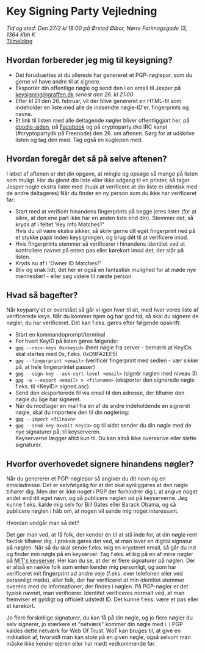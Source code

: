# Key Signing Party Vejledning
*Tid og sted: Den 27/2 kl 18:00 på Ørsted Ølbar, Nørre Farimagsgade 13, 1364 Kbh K*  
[Tilmelding](http://doodle.com/ckh8btspqz8mxgrs)

## Hvordan forbereder jeg mig til keysigning?

* Det forudsættes at du allerede har genereret et PGP-nøglepar, som du gerne vil have andre til at signere.
* Eksportér din offentlige nøgle og send den i en email til Jesper på keysigning@graffen.dk *senest den 26. kl 21:00*
* Efter kl 21 den 26. februar, vil der blive genereret en HTML-fil som indeholder en liste med alle de indsendte nøgle-ID'er, fingerprints og navne.
* Et link til listen med alle deltagende nøgler bliver offentliggjort her, på [doodle-siden](http://doodle.com/ckh8btspqz8mxgrs), på [Facebook](https://www.facebook.com/events/857599447611478/) og på cryptoparty.dks IRC kanal (#cryptopartydk på Freenode) den 26. om aftenen. Sørg for at udskrive listen og tag den med. Tag også en kuglepen med.

## Hvordan foregår det så på selve aftenen?
I løbet af aftenen er det din opgave, at mingle og opsøge så mange på listen som muligt. Har du glemt din liste eller ikke adgang til en printer, så tager Jesper nogle ekstra lister med (husk at verificere at din liste er identisk med de andre deltageres)
Når du finder en ny person som du ikke har verificeret før:

* Start med at verificér hinandens fingerprints på begge jeres lister (for at sikre, at den ene part ikke har en anden liste end din). Stemmer det, så kryds af i feltet 'Key Info Matches?'  
Hvis du vil være ekstra sikker, så skriv gerne dit eget fingerprint ned på et stykke papir inden keysigningen, og brug dét til at verificere imod.
* Hvis fingerprints stemmer så verificerer i hinandens identitet ved at kontrollere navnet på enten pas eller kørekort imod det, der står på listen.
* Kryds nu af i 'Owner ID Matches?'
* Bliv og snak lidt, det her er også en fantastisk mulighed for at møde nye mennesker! - eller søg videre til næste person.

## Hvad så bagefter?
Når keyparty'et er overstået så går vi igen hver til sit, med hver vores liste af verificerede keys. Når du kommer hjem og har god tid, så skal du signere
de nøgler, du har verificeret. Det kan f.eks. gøres efter følgende opskrift:

* Start en kommandoprompt/terminal
* For hvert KeyID på listen gøres følgende:
* `gpg --recv-keys 0x<keyid>` (hent nøgle fra server - bemærk at KeyIDs skal startes med 0x, f.eks. 0xD9FA2EE5)
* `gpg --fingerprint <email>` (verificér fingerprint med sedlen - vær sikker på, at hele fingerprintet passer)
* `gpg --sign-key --ask-cert-level <email>` (signér nøglen med niveau 3)
* `gpg -a --export <email> > <filename>` (eksporter den signerede nøgle f.eks. til &lt;KeyID>.signed.asc)
* Send den eksporterede fil via email til den adresse, der tilhører den nøgle du lige har signeret.
* Når du modtager en mail fra en af de andre indeholdende en signeret nøgle, skal du importere den til din nøglering:
* `gpg --import <filnavn>`
* `gpg --send-key 0x<Dit KeyID>` og til sidst sender du din nøgle med de nye signaturer på, til keyserveren.  
Keyserverne lægger altid kun til. Du kan altså ikke overskrive eller slette signaturer. 

## Hvorfor overhovedet signere hinandens nøgler?
Når du genererer et PGP-nøglepar så angiver du dit navn og en emailadresse. Det er selvfølgelig for at det skal synliggøres at den nøgle tilhører dig. Men der er ikke noget i PGP
der forhindrer dig i, at angive noget andet end dit eget navn, og så publicere nøglen ud på keyserverne. Jeg kunne f.eks. kalde mig selv for Bill Gates eller Barack Obama, og så publicere nøglen
i håb om, at nogen vil sende mig noget interessant.  
  
Hvordan undgår man så det?  

Det gør man ved, at få folk, der kender én til at stå inde for, at din nøgle rent faktisk tilhører dig. I praksis gøres det ved, at man laver en digital signatur på nøglen.
Når så du skal sende f.eks. mig en krypteret email, så går du ind og finder min nøgle på en keyserver. Tag f.eks. et kig på en af mine nøgler på [MIT's keyserver](http://pgp.mit.edu/pks/lookup?op=vindex&search=0x416C5A0DD9FA2EE5). 
Her kan du se, at der er flere signaturer på nøglen. Der er altså en række folk som enten kender mig personligt, og som har verificeret mit fingerprint ad andre veje (f.eks. over telefonen eller ved personligt møde), eller 
folk, der har verificeret at min identitet stemmer overens med de informationer, der findes i nøglen. På PGP-nøgler er det typisk navnet, man verificerer. Identitet verificeres normalt ved, at man fremviser et gyldigt og officielt udstedt ID. Det kunne
f.eks. være et pas eller et kørekort.  
  
Jo flere forskellige signaturer, du kan få på din nøgle, og jo flere nøgler du selv signerer, jo stærkere et "netværk" kommer din nøgle med i. I PGP kaldes dette netværk for
Web Of Trust. WoT kan bruges til, at give en indikation af, hvorvidt man kan stole på en given nøgle, også selvom man måske ikke kender ejeren eller har mødt vedkommende før.  

